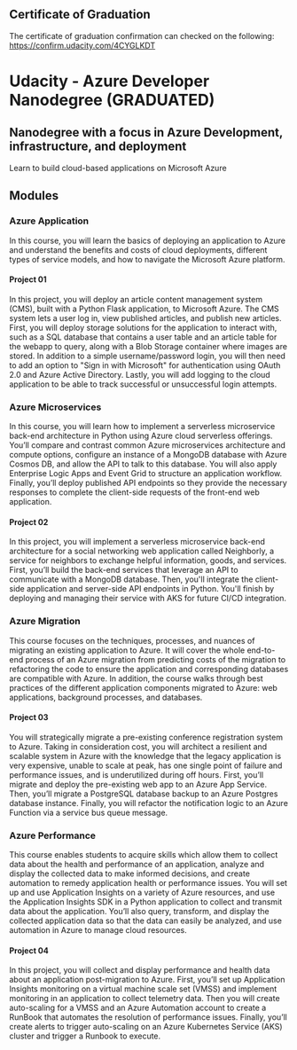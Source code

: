 ## Certificate of Graduation
The certificate of graduation confirmation can checked on the following: https://confirm.udacity.com/4CYGLKDT


# Udacity - Azure Developer Nanodegree (GRADUATED)

## Nanodegree with a focus in Azure Development, infrastructure, and deployment

Learn to build cloud-based applications on Microsoft Azure

## Modules

### Azure Application
In this course, you will learn the basics of deploying an application to Azure and understand the benefits and costs of cloud deployments, different types of service models, and how to navigate the Microsoft Azure platform.

#### Project 01

In this project, you will deploy an article content management system (CMS), built with a Python Flask application, to Microsoft Azure. The CMS system lets a user log in, view published articles, and publish new articles. First, you will deploy storage solutions for the application to interact with, such as a SQL database that contains a user table and an article table for the webapp to query, along with a Blob Storage container where images are stored. In addition to a simple username/password login, you will then need to add an option to "Sign in with Microsoft" for authentication using OAuth 2.0 and Azure Active Directory. Lastly, you will add logging to the cloud application to be able to track successful or unsuccessful login attempts. 

### Azure Microservices

In this course, you will learn how to implement a serverless microservice back-end architecture in Python using Azure cloud serverless offerings. You’ll compare and contrast common Azure microservices architecture and compute options, configure an instance of a MongoDB database with Azure Cosmos DB, and allow the API to talk to this database. You will also apply Enterprise Logic Apps and Event Grid to structure an application workflow. Finally, you’ll deploy published API endpoints so they provide the necessary responses to complete the client-side requests of the front-end web application.

#### Project 02

In this project, you will implement a serverless microservice back-end architecture for a social networking web application called Neighborly, a service for neighbors to exchange helpful information, goods, and services. First, you’ll build the back-end services that leverage an API to communicate with a MongoDB database. Then, you'll integrate the client-side application and server-side API endpoints in Python. You'll finish by deploying and managing their service with AKS for future CI/CD integration.

### Azure Migration

This course focuses on the techniques, processes, and nuances of migrating an existing application to Azure. It will cover the whole end-to-end process of an Azure migration from predicting costs of the migration to refactoring the code to ensure the application and corresponding databases are compatible with Azure. In addition, the course walks through best practices of the different application components migrated to Azure: web applications, background processes, and databases.

#### Project 03

You will strategically migrate a pre-existing conference registration system to Azure. Taking in consideration cost, you will architect a resilient and scalable system in Azure with the knowledge that the legacy application is very expensive, unable to scale at peak, has one single point of failure and performance issues, and is underutilized during off hours. First, you’ll migrate and deploy the pre-existing web app to an Azure App Service. Then, you’ll migrate a PostgreSQL database backup to an Azure Postgres database instance. Finally, you will refactor the notification logic to an Azure Function via a service bus queue message.

### Azure Performance

This course enables students to acquire skills which allow them to collect data about the health and performance of an application, analyze and display the collected data to make informed decisions, and create automation to remedy application health or performance issues. You will set up and use Application Insights on a variety of Azure resources, and use the Application Insights SDK in a Python application to collect and transmit data about the application. You’ll also query, transform, and display the collected application data so that the data can easily be analyzed, and use automation in Azure to manage cloud resources.

#### Project 04

In this project, you will collect and display performance and health data about an application post-migration to Azure. First, you’ll set up Application Insights monitoring on a virtual machine scale set (VMSS) and implement monitoring in an application to collect telemetry data. Then you will create auto-scaling for a VMSS and an Azure Automation account to create a RunBook that automates the resolution of performance issues. Finally, you’ll create alerts to trigger auto-scaling on an Azure Kubernetes Service (AKS) cluster and trigger a Runbook to execute.



